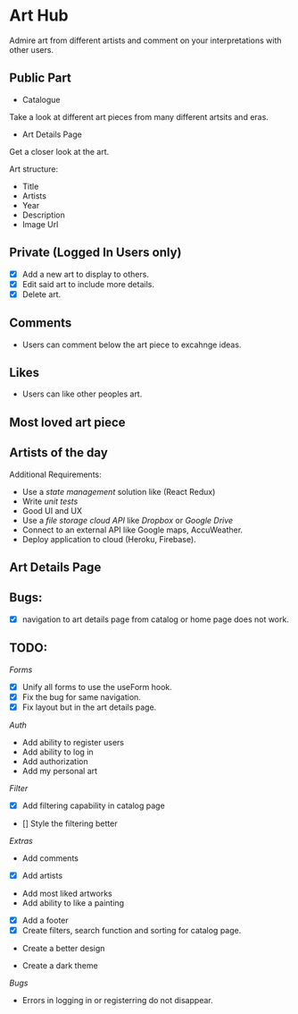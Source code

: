 # Art Hub

Admire art from different artists and comment on your interpretations with other users.

## Public Part

- Catalogue

Take a look at different art pieces from many different artsits and eras.

- Art Details Page

Get a closer look at the art.

Art structure:

- Title
- Artists
- Year
- Description
- Image Url

## Private (Logged In Users only)

- [x] Add a new art to display to others.
- [x] Edit said art to include more details.
- [x] Delete art.

## Comments

- Users can comment below the art piece to excahnge ideas.

## Likes

- Users can like other peoples art.

## Most loved art piece

## Artists of the day

Additional Requirements:

- Use a _state management_ solution like (React Redux)
- Write _unit tests_
- Good UI and UX
- Use a _file storage cloud API_ like _Dropbox_ or _Google Drive_
- Connect to an external API like Google maps, AccuWeather.
- Deploy application to cloud (Heroku, Firebase).

## Art Details Page

## Bugs:

-[x] navigation to art details page from catalog or home page does not work.

## TODO:

_Forms_

- [x] Unify all forms to use the useForm hook.
- [x] Fix the bug for same navigation.
- [x] Fix layout but in the art details page.

_Auth_

- Add ability to register users
- Add ability to log in
- Add authorization
- Add my personal art

_Filter_

- [x] Add filtering capability in catalog page
- [] Style the filtering better

_Extras_

- Add comments
- [x] Add artists
- Add most liked artworks
- Add ability to like a painting
- [x] Add a footer
- [x] Create filters, search function and sorting for catalog page.

- Create a better design

- Create a dark theme

_Bugs_

- Errors in logging in or registerring do not disappear.
